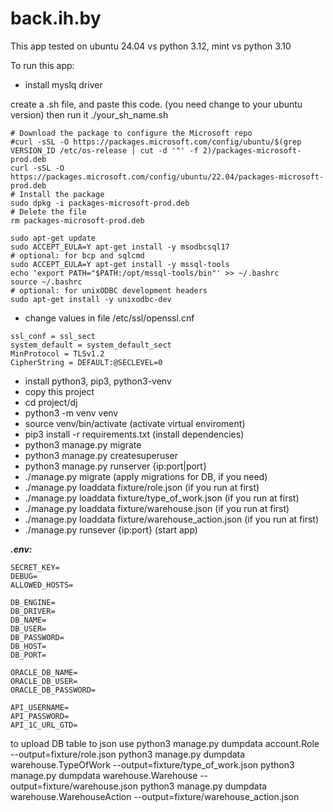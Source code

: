 # back.ih.by

This app tested on ubuntu 24.04 vs python 3.12, mint vs python 3.10

To run this app:
+ install myslq driver

create a .sh file, and paste this code. (you need change to your ubuntu version) then run it ./your_sh_name.sh
```
# Download the package to configure the Microsoft repo
#curl -sSL -O https://packages.microsoft.com/config/ubuntu/$(grep VERSION_ID /etc/os-release | cut -d '"' -f 2)/packages-microsoft-prod.deb
curl -sSL -O https://packages.microsoft.com/config/ubuntu/22.04/packages-microsoft-prod.deb
# Install the package
sudo dpkg -i packages-microsoft-prod.deb
# Delete the file
rm packages-microsoft-prod.deb

sudo apt-get update
sudo ACCEPT_EULA=Y apt-get install -y msodbcsql17
# optional: for bcp and sqlcmd
sudo ACCEPT_EULA=Y apt-get install -y mssql-tools
echo 'export PATH="$PATH:/opt/mssql-tools/bin"' >> ~/.bashrc
source ~/.bashrc
# optional: for unixODBC development headers
sudo apt-get install -y unixodbc-dev      
```
+ change values in file /etc/ssl/openssl.cnf
```
ssl_conf = ssl_sect
system_default = system_default_sect
MinProtocol = TLSv1.2
CipherString = DEFAULT:@SECLEVEL=0
```
+ install python3, pip3, python3-venv
+ copy this project 
+ cd project/dj
+ python3 -m venv venv
+ source venv/bin/activate (activate virtual enviroment)
+ pip3 install -r requirements.txt (install dependencies)
+ python3 manage.py migrate
+ python3 manage.py createsuperuser
+ python3 manage.py runserver {ip:port|port}
+ ./manage.py migrate (apply migrations for DB, if you need)
+ ./manage.py loaddata fixture/role.json (if you run at first)
+ ./manage.py loaddata fixture/type_of_work.json (if you run at first)
+ ./manage.py loaddata fixture/warehouse.json (if you run at first)
+ ./manage.py loaddata fixture/warehouse_action.json (if you run at first)
+ ./manage.py runsever {ip:port} (start app)


***.env:***
```
SECRET_KEY=
DEBUG=
ALLOWED_HOSTS=

DB_ENGINE=
DB_DRIVER=
DB_NAME=
DB_USER=
DB_PASSWORD=
DB_HOST=
DB_PORT=

ORACLE_DB_NAME=
ORACLE_DB_USER=
ORACLE_DB_PASSWORD=

API_USERNAME=
API_PASSWORD=
API_1C_URL_GTD=
```



to upload DB table to json use
python3 manage.py dumpdata account.Role --output=fixture/role.json
python3 manage.py dumpdata warehouse.TypeOfWork --output=fixture/type_of_work.json
python3 manage.py dumpdata warehouse.Warehouse --output=fixture/warehouse.json
python3 manage.py dumpdata warehouse.WarehouseAction --output=fixture/warehouse_action.json